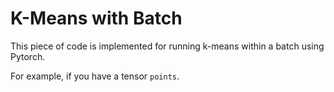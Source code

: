 # K-Means with Batch

This piece of code is implemented for running k-means within a batch using Pytorch.

For example, if you have a tensor `points`.
